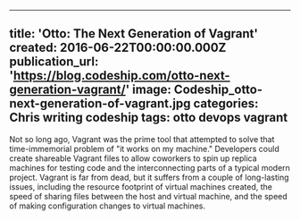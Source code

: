  - --
title: 'Otto: The Next Generation of Vagrant'
created: 2016-06-22T00:00:00.000Z
publication_url: 'https://blog.codeship.com/otto-next-generation-vagrant/'
image: Codeship_otto-next-generation-of-vagrant.jpg
categories: Chris writing codeship
tags: otto devops vagrant
---

Not so long ago, Vagrant was the prime tool that attempted to solve that time-immemorial problem of "it works on my machine." Developers could create shareable Vagrant files to allow coworkers to spin up replica machines for testing code and the interconnecting parts of a typical modern project. Vagrant is far from dead, but it suffers from a couple of long-lasting issues, including the resource footprint of virtual machines created, the speed of sharing files between the host and virtual machine, and the speed of making configuration changes to virtual machines.

